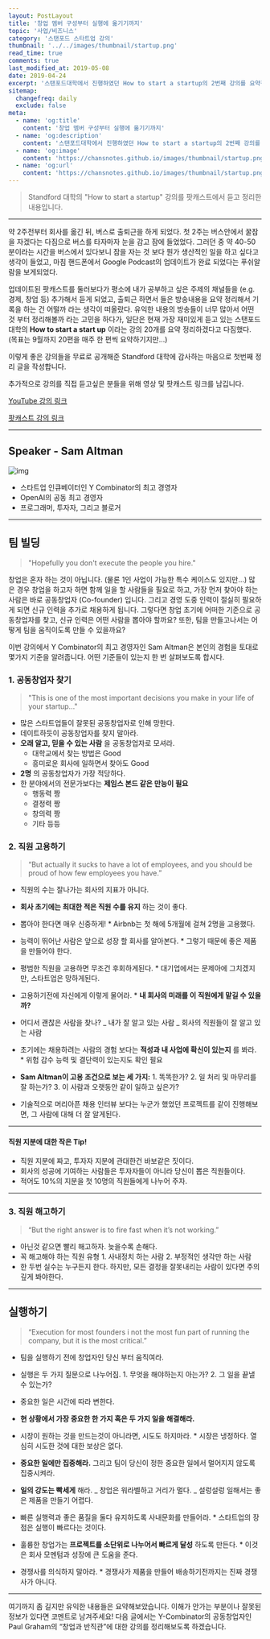 ```yaml
---
layout: PostLayout
title: '창업 멤버 구성부터 실행에 옮기기까지'
topic: '사업/비즈니스'
category: '스탠포드 스타트업 강의'
thumbnail: '../../images/thumbnail/startup.png'
read_time: true
comments: true
last_modified_at: 2019-05-08
date: 2019-04-24
excerpt: '스탠포드대학에서 진행하였던 How to start a startup의 2번째 강의를 요약정리한 글입니다.'
sitemap:
  changefreq: daily
  exclude: false
meta:
  - name: 'og:title'
    content: '창업 멤버 구성부터 실행에 옮기기까지'
  - name: 'og:description'
    content: '스탠포드대학에서 진행하였던 How to start a startup의 2번째 강의를 요약정리한 글입니다.'
  - name: 'og:image'
    content: 'https://chansnotes.github.io/images/thumbnail/startup.png'
  - name: 'og:url'
    content: 'https://chansnotes.github.io/images/thumbnail/startup.png'
---
```


> Standford 대학의 "How to start a startup" 강의를 팟캐스트에서 듣고 정리한 내용입니다.

---

약 2주전부터 회사를 옮긴 뒤, 버스로 출퇴근을 하게 되었다. 첫 2주는 버스안에서 꿀잠을 자겠다는 다짐으로 버스를 타자마자 눈을 감고 잠에 들었었다.
그러던 중 약 40-50분이라는 시간을 버스에서 있다보니 잠을 자는 것 보다 뭔가 생산적인 일을 하고 싶다고 생각이 들었고, 마침 핸드폰에서 Google Podcast의 업데이트가 완료 되었다는 푸쉬알람을 보게되었다.

업데이트된 팟캐스트를 둘러보다가 평소에 내가 공부하고 싶은 주제의 채널들을 (e.g. 경제, 창업 등) 추가해서 듣게 되었고, 출퇴근 하면서 들은 방송내용을 요약 정리해서 기록을 하는 건 어떨까 라는 생각이 떠올랐다.
유익한 내용의 방송들이 너무 많아서 어떤 것 부터 정리해볼까 라는 고민을 하다가, 일단은 현재 가장 재미있게 듣고 있는 스탠포드대학의 **How to start a start up** 이라는 강의 20개를 요약 정리하겠다고 다짐했다. (목표는 9월까지 20편을 매주 한 편씩 요약하기지만...)

이렇게 좋은 강의들을 무료로 공개해준 Standford 대학에 감사하는 마음으로 첫번째 정리 글을 작성합니다.

추가적으로 강의를 직접 듣고싶은 분들을 위해 영상 및 팟캐스트 링크를 남깁니다.

[YouTube 강의 링크](https://www.youtube.com/watch?v=CVfnkM44Urs&list=PL5q_lef6zVkaTY_cT1k7qFNF2TidHCe-1)

[팟캐스트 강의 링크](https://player.fm/series/how-to-start-a-startup/02-sam-altman-team-and-execution)

---

## Speaker - Sam Altman

![img](https://amp.businessinsider.com/images/5a37ef564aa6b509048b5940-750-563.jpg)

- 스타트업 인큐베이터인 Y Combinator의 최고 경영자
- OpenAI의 공동 최고 경영자
- 프로그래머, 투자자, 그리고 블로거

---

## 팀 빌딩

> "Hopefully you don't execute the people you hire."

창업은 혼자 하는 것이 아닙니다. (물론 1인 사업이 가능한 특수 케이스도 있지만...)
많은 경우 창업을 하고자 하면 함께 일을 할 사람들을 필요로 하고, 가장 먼저 찾아야 하는 사람은 바로 공동창업자 (Co-founder) 입니다.
그리고 경영 도중 인력이 절실히 필요하게 되면 신규 인력을 추가로 채용하게 됩니다.
그렇다면 창업 초기에 어떠한 기준으로 공동창업자를 찾고, 신규 인력은 어떤 사람을 뽑아야 할까요?
또한, 팀을 만들고나서는 어떻게 팀을 움직이도록 만들 수 있을까요?

이번 강의에서 Y Combinator의 최고 경영자인 Sam Altman은 본인의 경험을 토대로 몇가지 기준을 알려줍니다.
어떤 기준들이 있는지 한 번 살펴보도록 합시다.

### 1. 공동창업자 찾기

> "This is one of the most important decisions you make in your life of your startup..."

- 많은 스타트업들이 잘못된 공동창업자로 인해 망한다.
- 데이트하듯이 공동창업자를 찾지 말아라.
- **오래 알고, 믿을 수 있는 사람** 을 공동창업자로 모셔라.
  - 대학교에서 찾는 방법은 Good
  - 흥미로운 회사에 일하면서 찾아도 Good
- **2명** 의 공동창업자가 가장 적당하다.
- 한 분야에서의 전문가보다는 **제임스 본드 같은 만능이 필요**
  - 행동력 짱
  - 결정력 짱
  - 창의력 짱
  - 기타 등등

### 2. 직원 고용하기

> “But actually it sucks to have a lot of employees, and you should be proud of how few employees you have.”

- 직원의 수는 잘나가는 회사의 지표가 아니다.
- **회사 초기에는 최대한 적은 직원 수를 유지** 하는 것이 좋다.
- 뽑아야 한다면 매우 신중하게! \* Airbnb는 첫 해에 5개월에 걸쳐 2명을 고용했다.
- 능력이 뛰어난 사람은 앞으로 성장 할 회사를 알아본다. \* 그렇기 때문에 좋은 제품을 만들어야 한다.
- 평범한 직원을 고용하면 무조건 후회하게된다. \* 대기업에서는 문제아에 그치겠지만, 스타트업은 망하게된다.
- 고용하기전에 자신에게 이렇게 물어라. \* **내 회사의 미래를 이 직원에게 맡길 수 있을까?**

- 어디서 괜찮은 사람을 찾나?
  _ 내가 잘 알고 있는 사람
  _ 회사의 직원들이 잘 알고 있는 사람
- 초기에는 채용하려는 사람의 경험 보다는 **적성과 내 사업에 확신이 있는지** 를 봐라. \* 위험 감수 능력 및 결단력이 있는지도 확인 필요

- **Sam Altman이 고용 조건으로 보는 세 가지:** 1. 똑똑한가? 2. 일 처리 및 마무리를 잘 하는가? 3. 이 사람과 오랫동안 같이 일하고 싶은가?
- 기술적으로 머리아픈 채용 인터뷰 보다는 누군가 했었던 프로젝트를 같이 진행해보면, 그 사람에 대해 더 잘 알게된다.

---

#### 직원 지분에 대한 작은 Tip!

- 직원 지분에 짜고, 투자자 지분에 관대한건 바보같은 짓이다.
- 회사의 성공에 기여하는 사람들은 투자자들이 아니라 당신이 뽑은 직원들이다.
- 적어도 10%의 지분을 첫 10명의 직원들에게 나누어 주자.

---

### 3. 직원 해고하기

> “But the right answer is to fire fast when it’s not working.”

- 아닌것 같으면 빨리 해고하자. 늦을수록 손해다.
- 꼭 해고해야 하는 직원 유형 1. 사내정치 하는 사람 2. 부정적인 생각만 하는 사람
- 한 두번 실수는 누구든지 한다. 하지만, 모든 결정을 잘못내리는 사람이 있다면 주의깊게 봐야한다.

---

## 실행하기

> “Execution for most founders i not the most fun part of running the company, but it is the most critical.”

- 팀을 실행하기 전에 창업자인 당신 부터 움직여라.
- 실행은 두 가지 질문으로 나누어짐. 1. 무엇을 해야하는지 아는가? 2. 그 일을 끝낼 수 있는가?
- 중요한 일은 시간에 따라 변한다.
- **현 상황에서 가장 중요한 한 가지 혹은 두 가지 일을 해결해라.**
- 시장이 원하는 것을 만드는것이 아니라면, 시도도 하지마라. \* 시장은 냉정하다. 열심히 시도한 것에 대한 보상은 없다.
- **중요한 일에만 집중해라.** 그리고 팀이 당신이 정한 중요한 일에서 멀어지지 않도록 집중시켜라.

- **일의 강도는 빡세게** 해라.
  _ 창업은 워라벨하고 거리가 멀다.
  _ 설렁설렁 일해서는 좋은 제품을 만들기 어렵다.
- 빠른 실행력과 좋은 품질을 둘다 유지하도록 사내문화를 만들어라. \* 스타트업의 장점은 실행이 빠르다는 것이다.
- 훌륭한 창업가는 **프로젝트를 소단위로 나누어서 빠르게 달성** 하도록 만든다. \* 이것은 회사 모멘텀과 성장에 큰 도움을 준다.
- 경쟁사를 의식하지 말아라. \* 경쟁사가 제품을 만들어 배송하기전까지는 진짜 경쟁사가 아니다.

---

여기까지 좀 길지만 유익한 내용들은 요약해보았습니다.
이해가 안가는 부분이나 잘못된 정보가 있다면 코멘트로 남겨주세요!
다음 글에서는 Y-Combinator의 공동창업자인 Paul Graham의 “창업과 반직관”에 대한 강의를 정리해보도록 하겠습니다.
